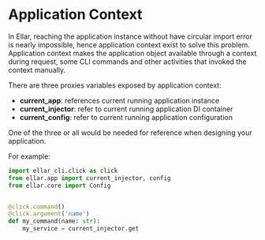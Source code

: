 # **Application Context**

In Ellar, reaching the application instance without have circular import error is nearly impossible, 
hence application context exist to solve this problem.
Application context makes the application object available through a context during request, 
some CLI commands and other activities that invoked the context manually. 

There are three proxies variables exposed by application context:

- **current_app**: references current running application instance
- **current_injector**: refer to current running application DI container
- **current_config**: refer to current running application configuration

One of the three or all would be needed for reference when designing your application.

For example:
```python
import ellar_cli.click as click
from ellar.app import current_injector, config
from ellar.core import Config


@click.command()
@click.argument('name')
def my_command(name: str):
    my_service = current_injector.get
```
